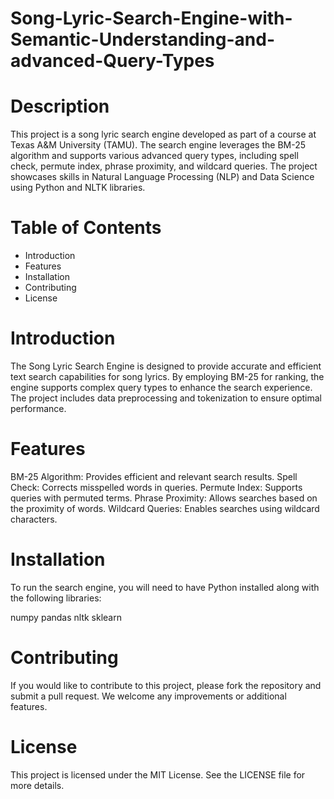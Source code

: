 # Song-Lyric-Search-Engine-with-Semantic-Understanding-and-advanced-Query-Types

# Description
This project is a song lyric search engine developed as part of a course at Texas A&M University (TAMU). The search engine leverages the BM-25 algorithm and supports various advanced query types, including spell check, permute index, phrase proximity, and wildcard queries. The project showcases skills in Natural Language Processing (NLP) and Data Science using Python and NLTK libraries.

# Table of Contents
- Introduction
- Features
- Installation
- Contributing
- License

# Introduction
The Song Lyric Search Engine is designed to provide accurate and efficient text search capabilities for song lyrics. By employing BM-25 for ranking, the engine supports complex query types to enhance the search experience. The project includes data preprocessing and tokenization to ensure optimal performance.

# Features
BM-25 Algorithm: Provides efficient and relevant search results.
Spell Check: Corrects misspelled words in queries.
Permute Index: Supports queries with permuted terms.
Phrase Proximity: Allows searches based on the proximity of words.
Wildcard Queries: Enables searches using wildcard characters.

# Installation
To run the search engine, you will need to have Python installed along with the following libraries:

numpy
pandas
nltk
sklearn

# Contributing
If you would like to contribute to this project, please fork the repository and submit a pull request. We welcome any improvements or additional features.

# License
This project is licensed under the MIT License. See the LICENSE file for more details.
